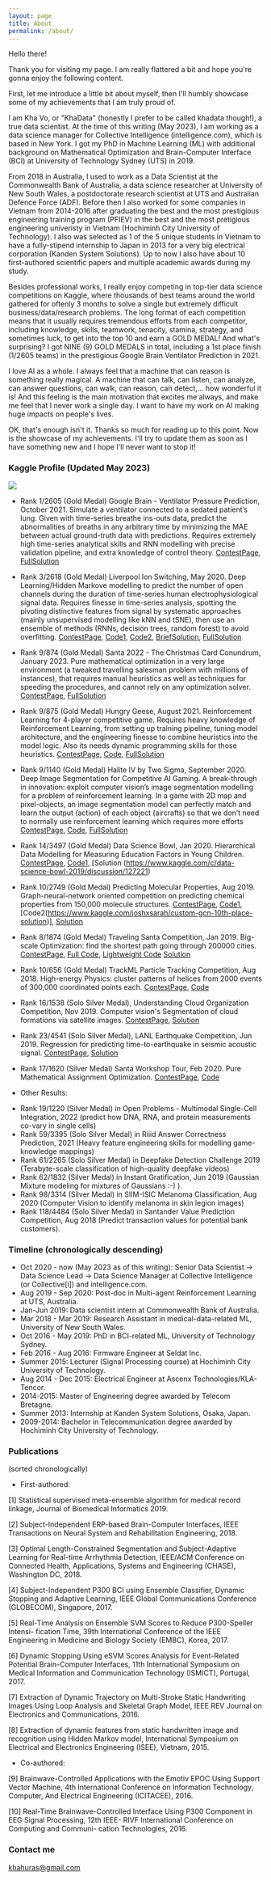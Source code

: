 ```yaml
---
layout: page
title: About
permalink: /about/
---
```


Hello there!

Thank you for visiting my page. I am really flattered a bit and hope you're gonna enjoy the following content.

First, let me introduce a little bit about myself, then I'll humbly showcase some of my achievements that I am truly proud of.

I am Kha Vo, or "KhaData" (honestly I prefer to be called khadata though!), a true data scientist. At the time of this writing (May 2023), I am working as a data science manager for Collective Intelligence (intelligence.com), which is based in New York. I got my PhD in Machine Learning (ML) with additional background on Mathematical Optimization and Brain-Computer Interface (BCI) at University of Technology Sydney (UTS) in 2019. 

From 2018 in Australia, I used to work as a Data Scientist at the Commonwealth Bank of Australia, a data science researcher at University of New South Wales, a postdoctorate research scientist at UTS and Australian Defence Force (ADF). Before then I also worked for some companies in Vietnam from 2014-2016 after graduating the best and the most prestigious engineering training program (PFIEV) in the best and the most pretigious engineering univeristy in Vietnam (Hochiminh City University of Technology). I also was selected as 1 of the 5 unique students in Vietnam to have a fully-stipend internship to Japan in 2013 for a very big electrical corporation (Kanden System Solutions). Up to now I also have about 10 first-authored scientific papers and multiple academic awards during my study.

Besides professional works, I really enjoy competing in top-tier data science competitions on Kaggle, where thousands of best teams around the world gathered for oftenly 3 months to solve a single but extremely difficult business/data/research problems. The long format of each competition means that it usually requires tremendous efforts from each competitor, including knowledge, skills, teamwork, tenacity, stamina, strategy, and sometimes luck, to get into the top 10 and earn a GOLD MEDAL! And what's surprising? I got NINE (9) GOLD MEDALS in total, including a 1st place finish (1/2605 teams) in the prestigious Google Brain Ventilator Prediction in 2021.

I love AI as a whole. I always feel that a machine that can reason is something really magical. A machine that can talk, can listen, can analyze, can answer questions, can walk, can reason, can detect,... how wonderful it is! And this feeling is the main motivation that excites me always, and make me feel that I never work a single day. I want to have my work on AI making huge impacts on people's lives.

OK, that's enough isn't it. Thanks so much for reading up to this point. Now is the showcase of my achievements. I'll try to update them as soon as I have something new and I hope I'll never want to stop it!


### Kaggle Profile (Updated May 2023)
<div class="imgcap">
<img src="/images/kaggleprofilemay23.png">
</div>

* Rank 1/2605 (Gold Medal) Google Brain - Ventilator Pressure Prediction, October 2021. 
Simulate a ventilator connected to a sedated patient’s lung. Given with time-series breathe ins-outs data, predict the abnormalities of breaths in any arbitrary time by minimizing the MAE between actual ground-truth data with predictions. Requires extremely high time-series analytical skills and RNN modelling with precise validation pipeline, and extra knowledge of control theory.
[ContestPage](https://www.kaggle.com/c/ventilator-pressure-prediction/leaderboard), [FullSolution](https://towardsdatascience.com/winning-the-kaggle-google-brain-ventilator-pressure-prediction-2d4c90d831ec)

* Rank 3/2618 (Gold Medal) Liverpool Ion Switching, May 2020. 
Deep Learning/Hidden Markove modelling to predict the number of open channels during the duration of time-series human electrophysiological signal data. Requires finesse in time-series analysis, spotting the pivoting distinctive features from signal by systematic approaches (mainly unsupervised modelling like kNN and tSNE), then use an ensemble of methods (RNNs, decision trees, random forest) to avoid overfitting.
[ContestPage](https://www.kaggle.com/c/liverpool-ion-switching/leaderboard), [Code1](https://www.kaggle.com/khahuras/1st-place-non-leak-solution), [Code2](https://github.com/GillesVandewiele/Liverpool-Ion-Switching), [BriefSolution](https://www.kaggle.com/c/liverpool-ion-switching/discussion/153734), [FullSolution](https://medium.com/@gillesvandewiele/334fab86fc85)

* Rank 9/874 (Gold Medal) Santa 2022 - The Christmas Card Conundrum, January 2023.
Pure mathematical optimization in a very large environment (a tweaked travelling salesman problem with millions of instances), that requires manual heuristics as well as techniques for speeding the procedures, and cannot rely on any optimization solver.
[ContestPage](https://www.kaggle.com/competitions/santa-2022/leaderboard), [FullSolution](https://www.kaggle.com/competitions/santa-2022/discussion/379150)

* Rank 9/875 (Gold Medal) Hungry Geese, August 2021. 
Reinforcement Learning for 4-player competitive game. Requires heavy knowledge of Reinforcement Learning, from setting up training pipeline, tuning model architecture, and the engineering finesse to combine heuristics into the model logic. Also its needs dynamic programming skills for those heuristics.
[ContestPage](https://www.kaggle.com/c/hungry-geese/leaderboard), [Code](https://github.com/digitalspecialists/hungrygeese), [FullSolution](https://www.kaggle.com/c/hungry-geese/discussion/255931)

* Rank 9/1140 (Gold Medal) Halite IV by Two Sigma, September 2020. 
Deep Image Segmentation for Competitive AI Gaming. A break-through in innovation: exploit computer vision’s image segmentation modelling for a problem of reinforcement learning. In a game with 2D map and pixel-objects, an image segmentation model can perfectly match and learn the output (action) of each object (aircrafts) so that we don’t need to normally use reinforcement learning which requires more efforts
[ContestPage](https://www.kaggle.com/c/halite/leaderboard), [Code](https://github.com/digitalspecialists/halite4), [FullSolution](https://www.kaggle.com/c/halite/discussion/183312)

* Rank 14/3497 (Gold Medal) Data Science Bowl, Jan 2020. Hierarchical Data Modelling for Measuring Education Factors in Young Children.
[ContestPage](https://www.kaggle.com/c/data-science-bowl-2019/leaderboard), [Code1](https://www.kaggle.com/khahuras/bowl-2201-a), [Solution (https://www.kaggle.com/c/data-science-bowl-2019/discussion/127221)

* Rank 10/2749 (Gold Medal) Predicting Molecular Properties, Aug 2019. Graph-neural-network oriented competition on predicting chemical properties from 150,000 molecule structures. 
[ContestPage](https://www.kaggle.com/c/champs-scalar-coupling/leaderboard), [Code1](https://www.kaggle.com/petersk20/schnet-10th-place-solution), [Code2(https://www.kaggle.com/joshxsarah/custom-gcn-10th-place-solution)], [Solution](https://www.kaggle.com/c/champs-scalar-coupling/discussion/106271#latest-613221)

* Rank 8/1874 (Gold Medal) Traveling Santa Competition, Jan 2019. Big-scale Optimization: find the shortest path going through 200000 cities.
[ContestPage](https://www.kaggle.com/c/traveling-santa-2018-prime-paths/overview), [Full Code](https://github.com/voanhkha/Traveling-Santa-2018-Kaggle), [Lightweight Code](https://www.kaggle.com/khahuras/super-fast-cumsum-trick-8th-place-demo-solution) [Solution](https://www.kaggle.com/c/traveling-santa-2018-prime-paths/discussion/77257#latest-459837)

* Rank 10/656 (Gold Medal) TrackML Particle Tracking Competition, Aug 2018. High-energy Physics: cluster patterns of helices from 2000 events of 300,000 coordinated points each.
[ContestPage](https://www.kaggle.com/c/trackml-particle-identification/leaderboard), [Code](https://www.kaggle.com/khahuras/0-53x-clustering-using-hough-features-basic)

* Rank 16/1538 (Solo Silver Medal), Understanding Cloud Organization Competition, Nov 2019. Computer vision's Segmentation of cloud formations via satellite images. 
[ContestPage](https://www.kaggle.com/c/understanding_cloud_organization/leaderboard), [Solution](https://www.kaggle.com/c/understanding_cloud_organization/discussion/118065#latest-680911)

* Rank 23/4541 (Solo Silver Medal), LANL Earthquake Competition, Jun 2019. Regression for predicting time-to-earthquake in seismic acoustic signal.
[ContestPage](https://www.kaggle.com/c/LANL-Earthquake-Prediction/leaderboard), [Solution](https://www.kaggle.com/c/LANL-Earthquake-Prediction/discussion/94446#latest-544510)

* Rank 17/1620 (Silver Medal) Santa Workshop Tour, Feb 2020. Pure Mathematical Assignment Optimization.
[ContestPage](https://www.kaggle.com/c/santa-workshop-tour-2019/leaderboard), [Code](https://github.com/voanhkha/Santa_Workshop_Tour_2019)

* Other Results: 
- Rank 19/1220 (Silver Medal) in Open Problems - Multimodal Single-Cell Integration, 2022 (predict how DNA, RNA, and protein measurements co-vary in single cells)
- Rank 59/3395 (Solo Silver Medal) in Riiid Answer Correctness Prediction, 2021 (Heavy feature engineering skills for modelling game-knowledge mappings)
- Rank 61/2265 (Solo Silver Medal) in Deepfake Detection Challenge 2019 (Terabyte-scale classification of high-quality deepfake videos)
- Rank 62/1832 (Silver Medal) in Instant Gratification, Jun 2019 (Gaussian Mixture modeling for mixtures of Gaussians :-) ).
- Rank 98/3314 (Silver Medal) in SIIM-ISIC Melanoma Classification, Aug 2020 (Computer Vision to identify melanoma in skin legion images)
- Rank 118/4484 (Solo Silver Medal) in Santander Value Prediction Competition, Aug 2018 (Predict transaction values for potential bank customers).

### Timeline (chronologically descending)

* Oct 2020 - now (May 2023 as of this writing): Senior Data Scientist -> Data Science Lead -> Data Science Manager at Collective Intelligence (or Collective[i]) and intelligence.com.
* Aug 2019 - Sep 2020: Post-doc in Multi-agent Reinforcement Learning at UTS, Australia.
* Jan-Jun 2019: Data scientist intern at Commonwealth Bank of Australia.
* Mar 2018 - Mar 2019: Research Assistant in medical-data-related ML, University of New South Wales.
* Oct 2016 - May 2019: PhD in BCI-related ML, University of Technology Sydney.
* Feb 2016 - Aug 2016: Firmware Engineer at Seldat Inc.
* Summer 2015: Lecturer (Signal Processing course) at Hochiminh City University of Technology.
* Aug 2014 - Dec 2015: Electrical Engineer at Ascenx Technologies/KLA-Tencor.
* 2014-2015: Master of Engineering degree awarded by Telecom Bretagne.
* Summer 2013: Internship at Kanden System Solutions, Osaka, Japan.
* 2009-2014: Bachelor in Telecommunication degree awarded by Hochiminh City University of Technology.


### Publications
(sorted chronologically)
* First-authored:

[1] Statistical supervised meta-ensemble algorithm for medical record linkage, Journal of Biomedical Informatics 2019.

[2] Subject-Independent ERP-based Brain-Computer Interfaces, IEEE Transactions on Neural System and Rehabilitation Engineering, 2018.

[3] Optimal Length-Constrained Segmentation and Subject-Adaptive Learning for Real-time Arrhythmia Detection, IEEE/ACM Conference on Connected Health, Applications, Systems and Engineering (CHASE), Washington DC, 2018.

[4] Subject-Independent P300 BCI using Ensemble Classifier, Dynamic Stopping and Adaptive Learning, IEEE Global Communications Conference (GLOBECOM), Singapore, 2017.

[5] Real-Time Analysis on Ensemble SVM Scores to Reduce P300-Speller Intensi- fication Time, 39th International Conference of the IEEE Engineering in Medicine and Biology Society (EMBC), Korea, 2017.

[6] Dynamic Stopping Using eSVM Scores Analysis for Event-Related Potential Brain-Computer Interfaces, 11th International Symposium on Medical Information and Communication Technology (ISMICT), Portugal, 2017.

[7] Extraction of Dynamic Trajectory on Multi-Stroke Static Handwriting Images Using Loop Analysis and Skeletal Graph Model, IEEE REV Journal on Electronics and Communications, 2016.

[8] Extraction of dynamic features from static handwritten image and recognition using Hidden Markov model, International Symposium on Electrical and Electronics Engineering (ISEE), Vietnam, 2015.

* Co-authored:

[9] Brainwave-Controlled Applications with the Emotiv EPOC Using Support Vector Machine, 4th International Conference on Information Technology, Computer, And Electrical Engineering (ICITACEE), 2016.

[10] Real-Time Brainwave-Controlled Interface Using P300 Component in EEG Signal Processing, 12th IEEE- RIVF International Conference on Computing and Communi- cation Technologies, 2016.


### Contact me

[khahuras@gmail.com](mailto:khahuras@gmail.com)
